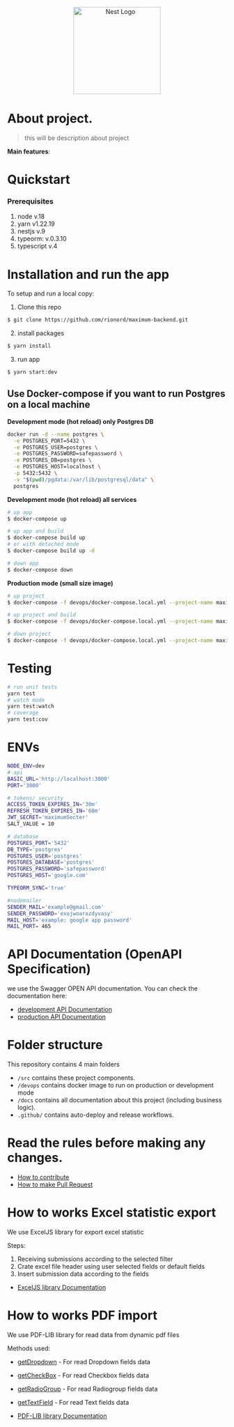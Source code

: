 <p align="center">
  <a href="http://nestjs.com/" target="blank"><img src="https://nestjs.com/img/logo-small.svg" width="200" alt="Nest Logo" /></a>
</p>

# About project.
> this will be description about project
> 
**Main features**:


# Quickstart
### Prerequisites 
1. node v.18
2. yarn v1.22.19
3. nestjs v.9
4. typeorm: v.0.3.10
5. typescript v.4

# Installation and run the app
To setup and run a local copy:

1. Clone this repo 
```bash
$ git clone https://github.com/rionord/maximum-backend.git
```
2. install packages 
```bash
$ yarn install
```
3. run app
```bash
$ yarn start:dev
```

## Use Docker-compose if you want to run Postgres on a local machine

**Development mode (hot reload) only Postgres DB**
```bash
docker run -d --name postgres \
  -e POSTGRES_PORT=5432 \
  -e POSTGRES_USER=postgres \
  -e POSTGRES_PASSWORD=safepassword \
  -e POSTGRES_DB=postgres \
  -e POSTGRES_HOST=localhost \
  -p 5432:5432 \
  -v "$(pwd)/pgdata:/var/lib/postgresql/data" \
  postgres
```

**Development mode (hot reload) all services**
```bash
# up app
$ docker-compose up

# up app and build
$ docker-compose build up
# or with detached mode
$ docker-compose build up -d

# down app
$ docker-compose down
```
**Production mode (small size image)**
```bash
# up project
$ docker-compose -f devops/docker-compose.local.yml --project-name maximum up

# up project and build
$ docker-compose -f devops/docker-compose.local.yml --project-name maximum up --build -d

# down project
$ docker-compose -f devops/docker-compose.local.yml --project-name maximum down

```
# Testing
```bash
# run unit tests
yarn test
# watch mode
yarn test:watch
# coverage
yarn test:cov
```

# ENVs
```bash
NODE_ENV=dev
# api
BASIC_URL='http://localhost:3000'
PORT='3000'

# tokens/ security
ACCESS_TOKEN_EXPIRES_IN='30m'
REFRESH_TOKEN_EXPIRES_IN='60m'
JWT_SECRET='maximumSecter'
SALT_VALUE = 10

# database
POSTGRES_PORT='5432'
DB_TYPE='postgres'
POSTGRES_USER='postgres'
POSTGRES_DATABASE='postgres'
POSTGRES_PASSWORD='safepassword'
POSTGRES_HOST='google.com'

TYPEORM_SYNC='true'

#nodemailer
SENDER_MAIL='example@gmail.com'
SENDER_PASSWORD='exojwoarozdyvasy'
MAIL_HOST='example: google app password'
MAIL_PORT= 465


```

# API Documentation (OpenAPI Specification)
we use the Swagger OPEN API documentation. 
You can check the documentation here:
- [development API Documentation](http://ec2-3-71-2-107.eu-central-1.compute.amazonaws.com:3000/api)
- [production API Documentation](#)

# Folder structure
This repository contains 4 main folders
* `/src` contains these project components. 
* `/devops` contains docker image to run on production or development mode
* `/docs` contains all documentation about this project (including business logic).
* `.github/` contains auto-deploy and release workflows.

# Read the rules before making any changes.
- [How to contribute](./CONTRIBUTING.md)
- [How to make Pull Request](.github/PULL_REQUEST_TEMPLATE.md)


# How to works Excel statistic export

We use ExcelJS library for export excel statistic

Steps:
1. Receiving submissions according to the selected filter
2. Crate excel file header using user selected fields or default fields
3. Insert submission data according to the fields

- [ExcelJS library  Documentation](https://www.npmjs.com/package/exceljs)


# How to works PDF import

We use PDF-LIB library for read data from dynamic pdf files

Methods used: 

- [getDropdown](https://pdf-lib.js.org/docs/api/classes/pdfdropdown)  - For read Dropdown fields data
- [getCheckBox](https://pdf-lib.js.org/docs/api/classes/pdfcheckbox) - For read Checkbox fields data
- [getRadioGroup](https://pdf-lib.js.org/docs/api/classes/pdfradiogroup) - For read Radiogroup fields data
- [getTextField](https://pdf-lib.js.org/docs/api/classes/pdftextfield) - For read Text fields data

- [PDF-LIB library  Documentation](https://pdf-lib.js.org/)

